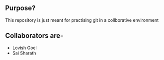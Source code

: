 ## Purpose?

This repository is just meant for practising git in a collborative environment

## Collaborators are-

* Lovish Goel
* Sai Sharath

